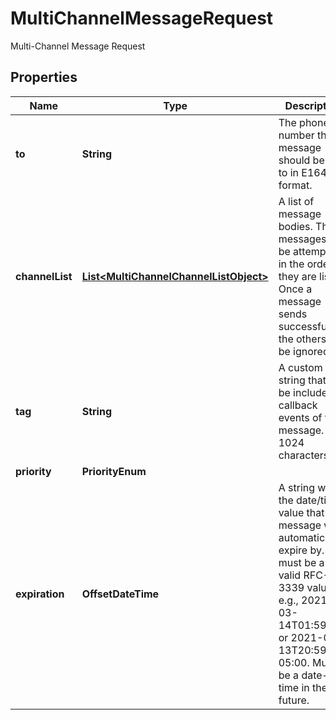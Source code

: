 

# MultiChannelMessageRequest

Multi-Channel Message Request

## Properties

| Name | Type | Description | Notes |
|------------ | ------------- | ------------- | -------------|
|**to** | **String** | The phone number the message should be sent to in E164 format. |  |
|**channelList** | [**List&lt;MultiChannelChannelListObject&gt;**](MultiChannelChannelListObject.md) | A list of message bodies. The messages will be attempted in the order they are listed. Once a message sends successfully, the others will be ignored. |  |
|**tag** | **String** | A custom string that will be included in callback events of the message. Max 1024 characters. |  [optional] |
|**priority** | **PriorityEnum** |  |  [optional] |
|**expiration** | **OffsetDateTime** | A string with the date/time value that the message will automatically expire by. This must be a valid RFC-3339 value, e.g., 2021-03-14T01:59:26Z or 2021-03-13T20:59:26-05:00. Must be a date-time in the future. |  [optional] |



